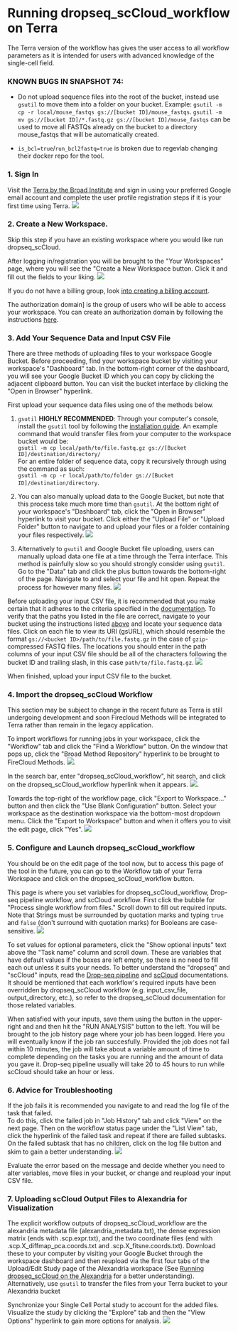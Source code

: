 # Running dropseq_scCloud_workflow on Terra
  
The Terra version of the workflow has gives the user access to all workflow parameters as it is intended for users with advanced knowledge of the single-cell field.
  
### KNOWN BUGS IN SNAPSHOT 74:
* Do not upload sequence files into the root of the bucket, instead use `gsutil` to move them into a folder on your bucket. Example: `gsutil -m cp -r local/mouse_fastqs gs://[bucket ID]/mouse_fastqs`. `gsutil -m mv gs://[bucket ID]/*.fastq.gz gs://[bucket ID]/mouse_fastqs` can be used to move all FASTQs already on the bucket to a directory mouse_fastqs that will be automatically created.

* `is_bcl=true`/`run_bcl2fastq=true` is broken due to regevlab changing their docker repo for the tool.

### 1. Sign In
Visit the [Terra by the Broad Institute]() and sign in using your preferred Google email account and complete the user profile registration steps if it is your first time using Terra. ![](imgs/terra/sign_in.png)

### 2. Create a New Workspace.

Skip this step if you have an existing workspace where you would like run dropseq_scCloud.
  
After logging in/registration you will be brought to the "Your Workspaces" page, where you will see the "Create a New Workspace button. Click it and fill out the fields to your liking. ![](imgs/terra/create_study.png)
  
If you do not have a billing group, look [into creating a billing account](https://software.broadinstitute.org/firecloud/documentation/article?id=9762).
  
The authorization domain] is the group of users who will be able to access your workspace. You can create an authorization domain by following the instructions [here](https://support.terra.bio/hc/en-us/articles/360026775691).
  
### 3. Add Your Sequence Data and Input CSV File
  
There are three methods of uploading files to your workspace Google Bucket. Before proceeding, find your workspace bucket by visiting your workspace's "Dashboard" tab. In the bottom-right corner of the dashboard, you will see your Google Bucket ID which you can copy by clicking the adjacent clipboard button. You can visit the bucket interface by clicking the "Open in Browser" hyperlink.
 
First upload your sequence data files using one of the methods below.
  
1. `gsutil` **HIGHLY RECOMMENDED**: Through your computer's console, install the `gsutil` tool by following the [installation guide](https://cloud.google.com/storage/docs/gsutil_install). An example command that would transfer files from your computer to the workspace bucket would be:  
`gsutil -m cp local/path/to/file.fastq.gz gs://[Bucket ID]/destination/directory/`  
For an entire folder of sequence data, copy it recursively through using the command as such:  
`gsutil -m cp -r local/path/to/folder gs://[Bucket ID]/destination/directory`.  
  
2. You can also manually upload data to the Google Bucket, but note that this process take much more time than `gsutil`. At the bottom right of your workspace's "Dashboard" tab, click the "Open in Browser" hyperlink to visit your bucket. Click either the "Upload File" or "Upload Folder" button to navigate to and upload your files or a folder containing your files respectively. ![](imgs/terra/bucket.png)
  
3. Alternatively to `gsutil` and Google Bucket file uploading, users can manually upload data one file at a time through the Terra interface. This method is painfully slow so you should strongly consider using `gsutil`. Go to the "Data" tab and click the plus button towards the bottom-right of the page. Navigate to and select your file and hit open. Repeat the process for however many files. ![](imgs/terra/add_file.png)
  
Before uploading your input CSV file, it is recommended that you make certain that it adheres to the criteria specified in the [documentation](/dropseq_scCloud/#formatting-your-input_csv_file). To verify that the paths you listed in the file are correct, navigate to your bucket using the instructions listed [above](/terra/#3-add-your-sequence-data-and-input-csv-file) and locate your sequence data files. Click on each file to view its URI (gsURL), which should resemble the format `gs://<bucket ID>/path/to/file.fastq.gz` in the case of `gzip`-compressed FASTQ files. The locations you should enter in the path columns of your input CSV file should be all of the characters following the bucket ID and trailing slash, in this case `path/to/file.fastq.gz`. ![](imgs/scp/bucket2.png)
  
When finished, upload your input CSV file to the bucket.

### 4. Import the dropseq_scCloud Workflow

This section may be subject to change in the recent future as Terra is still undergoing development and soon Firecloud Methods will be integrated to Terra rather than remain in the legacy application.

To import workflows for running jobs in your workspace, click the "Workflow" tab and click the "Find a Workflow" button. On the window that pops up, click the "Broad Method Repository" hyperlink to be brought to FireCloud Methods. ![](imgs/terra/find_workflow.png).
  
In the search bar, enter "dropseq_scCloud_workflow", hit search, and click on the dropseq_scCloud_workflow hyperlink when it appears. ![](imgs/terra/search_workflows.png).
  
Towards the top-right of the workflow page, click "Export to Workspace..." button and then click the "Use Blank Configuration" button. Select your workspace as the destination workspace via the bottom-most dropdown menu. Click the "Export to Workspace" button and when it offers you to visit the edit page, click "Yes". ![](imgs/terra/export.png)

### 5. Configure and Launch dropseq_scCloud_workflow

You should be on the edit page of the tool now, but to access this page of the tool in the future, you can go to the Workflow tab of your Terra Workspace and click on the dropseq_scCloud_workflow button.
  
This page is where you set variables for dropseq_scCloud_workflow, Drop-seq pipeline workflow, and scCloud workflow. First click the bubble for "Process single workflow from files." Scroll down to fill out required inputs. Note that Strings must be surrounded by quotation marks and typing `true` and `false` (don't surround with quotation marks) for Booleans are case-sensitive. ![](imgs/terra/inputs.png)
  
To set values for optional parameters, click the "Show optional inputs" text above the "Task name" column and scroll down. These are variables that have default values if the boxes are left empty, so there is no need to fill each out unless it suits your needs. To better understand the "dropseq" and "scCloud" inputs, read the [Drop-seq pipeline](https://sccloud.readthedocs.io/en/latest/drop_seq.html#inputs) and [scCloud](https://sccloud.readthedocs.io/en/latest/scCloud.html#aggregate-matrix) documentations. It should be mentioned that each workflow's required inputs have been overridden by dropseq_scCloud workflow (e.g. input_csv_file, output_directory, etc.), so refer to the dropseq_scCloud documentation for those related variables.
  
When satisfied with your inputs, save them using the button in the upper-right and and then hit the "RUN ANALYSIS" button to the left. You will be brought to the job history page where your job has been logged. Here you will eventually know if the job ran succesfully. Provided the job does not fail within 10 minutes, the job will take about a variable amount of time to complete depending on the tasks you are running and the amount of data you gave it. Drop-seq pipeline usually will take 20 to 45 hours to run while scCloud should take an hour or less.

### 6. Advice for Troubleshooting

If the job fails it is recommended you navigate to and read the log file of the task that failed.  
To do this, click the failed job in "Job History" tab and click "View" on the next page. Then on the workflow status page under the "List View" tab, click the hyperlink of the failed task and repeat if there are failed subtasks. On the failed subtask that has no children, click on the log file button and skim to gain a better understanding. ![](imgs/terra/log.png)
  
Evaluate the error based on the message and decide whether you need to alter variables, move files in your bucket, or change and reupload your input CSV file.

### 7. Uploading scCloud Output Files to Alexandria for Visualization

The explicit workflow outputs of dropseq_scCloud_workflow are the alexandria metadata file (alexandria_metadata.txt), the dense expression matrix (ends with .scp.expr.txt), and the two coordinate files (end with .scp.X_diffmap_pca.coords.txt and .scp.X_fitsne.coords.txt). Download these to your computer by visiting your Google Bucket through the workspace dashboard and then reupload via the first four tabs of the Upload/Edit Study page of the Alexandria workspace (See [Running dropseq_scCloud on the Alexandria](/alexandria/) for a better understanding). Alternatively, use `gsutil` to transfer the files from your Terra bucket to your Alexandria bucket

Synchronize your Single Cell Portal study to account for the added files. Visualize the study by clicking the "Explore" tab and then the "View Options" hyperlink to gain more options for analysis. ![](imgs/alexandria/visualization.png)

